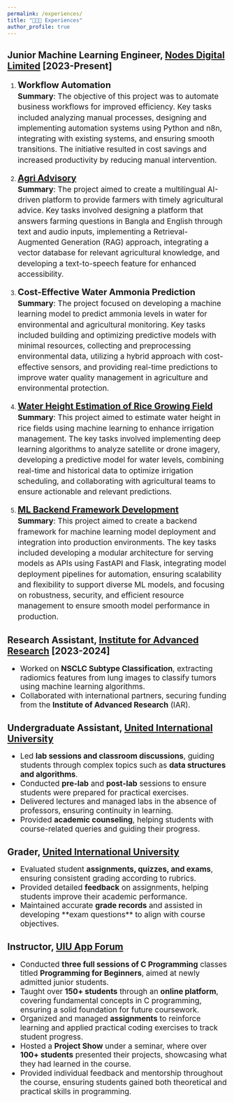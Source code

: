 ```yaml
---
permalink: /experiences/
title: "👨🏻‍🔬 Experiences"
author_profile: true
---
```


## Junior Machine Learning Engineer, [Nodes Digital Limited](https://nodesdigitallimited.com) [2023-Present]

<ol style="line-height: 1.4;">
  <li>
    <strong style="font-size: 15pt">Workflow Automation</strong><br>
    <span style="font-size: 13pt">
    <strong>Summary</strong>: The objective of this project was to automate business workflows for improved efficiency. Key tasks included analyzing manual processes, designing and implementing automation systems using Python and n8n, integrating with existing systems, and ensuring smooth transitions. The initiative resulted in cost savings and increased productivity by reducing manual intervention.
    </span>
  </li>
  <div style="margin-top:15px;"></div>
  <li>
    <strong style="font-size: 15pt"><a href="../projects/Agri_Advisory/">Agri Advisory</a></strong><br>
    <span style="font-size: 13pt">
    <strong>Summary</strong>: The project aimed to create a multilingual AI-driven platform to provide farmers with timely agricultural advice. Key tasks involved designing a platform that answers farming questions in Bangla and English through text and audio inputs, implementing a Retrieval-Augmented Generation (RAG) approach, integrating a vector database for relevant agricultural knowledge, and developing a text-to-speech feature for enhanced accessibility.
    </span>
  </li>
   <div style="margin-top:15px;"></div>
  <li>
    <strong style="font-size: 15pt">Cost-Effective Water Ammonia Prediction</strong><br>
    <span style="font-size: 13pt">
    <strong>Summary</strong>: The project focused on developing a machine learning model to predict ammonia levels in water for environmental and agricultural monitoring. Key tasks included building and optimizing predictive models with minimal resources, collecting and preprocessing environmental data, utilizing a hybrid approach with cost-effective sensors, and providing real-time predictions to improve water quality management in agriculture and environmental protection.
    </span>
  </li>
   <div style="margin-top:15px;"></div>
  <li>
    <strong style="font-size: 15pt"><a href="../projects/Water_Height_Estimation_in_Rice_Fields/">Water Height Estimation of Rice Growing Field</a></strong><br>
    <span style="font-size: 13pt">
    <strong>Summary</strong>: This project aimed to estimate water height in rice fields using machine learning to enhance irrigation management. The key tasks involved implementing deep learning algorithms to analyze satellite or drone imagery, developing a predictive model for water levels, combining real-time and historical data to optimize irrigation scheduling, and collaborating with agricultural teams to ensure actionable and relevant predictions.
    </span>
  </li>
   <div style="margin-top:15px;"></div>
  <li>
    <strong style="font-size: 15pt"><a href="../projects/ML_Backend_Framework_Development/">ML Backend Framework Development</a></strong><br>
    <span style="font-size: 13pt">
    <strong>Summary</strong>: This project aimed to create a backend framework for machine learning model deployment and integration into production environments. The key tasks included developing a modular architecture for serving models as APIs using FastAPI and Flask, integrating model deployment pipelines for automation, ensuring scalability and flexibility to support diverse ML models, and focusing on robustness, security, and efficient resource management to ensure smooth model performance in production.
    </span>
  </li>
</ol>

## Research Assistant, [Institute for Advanced Research](https://iar.uiu.ac.bd/) [2023-2024]

<ul style="font-size: 13pt; line-height: 1.2;">
  <li>Worked on <strong>NSCLC Subtype Classification</strong>, extracting radiomics features from lung images to classify tumors using machine learning algorithms.</li>
  <li>Collaborated with international partners, securing funding from the <strong>Institute of Advanced Research</strong> (IAR).</li>
</ul>

## Undergraduate Assistant, [United International University](https://uiu.ac.bd)

<ul style="font-size: 13pt; line-height: 1.2;">
  <li>Led <strong>lab sessions and classroom discussions</strong>, guiding students through complex topics such as <strong>data structures and algorithms</strong>.</li>
  <li>Conducted <strong>pre-lab</strong> and <strong>post-lab</strong> sessions to ensure students were prepared for practical exercises.</li>
  <li>Delivered lectures and managed labs in the absence of professors, ensuring continuity in learning.</li>
  <li>Provided <strong>academic counseling</strong>, helping students with course-related queries and guiding their progress.</li>
</ul>

## Grader, [United International University](https://uiu.ac.bd)

<ul style="font-size: 13pt; line-height: 1.2;">
  <li>Evaluated student <strong>assignments, quizzes, and exams</strong>, ensuring consistent grading according to rubrics.</li>
  <li>Provided detailed <strong>feedback</strong> on assignments, helping students improve their academic performance.</li>
  <li>Maintained accurate <strong>grade records</strong> and assisted in developing **exam questions** to align with course objectives.</li>
</ul>

## Instructor, [UIU App Forum](https://www.facebook.com/uiuappf)

<ul style="font-size: 13pt; line-height: 1.2;">
  <li>Conducted <strong>three full sessions of C Programming</strong> classes titled <strong>Programming for Beginners</strong>, aimed at newly admitted junior students.</li>
  <li>Taught over <strong>150+ students</strong> through an <strong>online platform</strong>, covering fundamental concepts in C programming, ensuring a solid foundation for future coursework.</li>
  <li>Organized and managed <strong>assignments</strong> to reinforce learning and applied practical coding exercises to track student progress.</li>
  <li>Hosted a <strong>Project Show</strong> under a seminar, where over <strong>100+ students</strong> presented their projects, showcasing what they had learned in the course. </li>
  <li>Provided individual feedback and mentorship throughout the course, ensuring students gained both theoretical and practical skills in programming.</li>
</ul>
